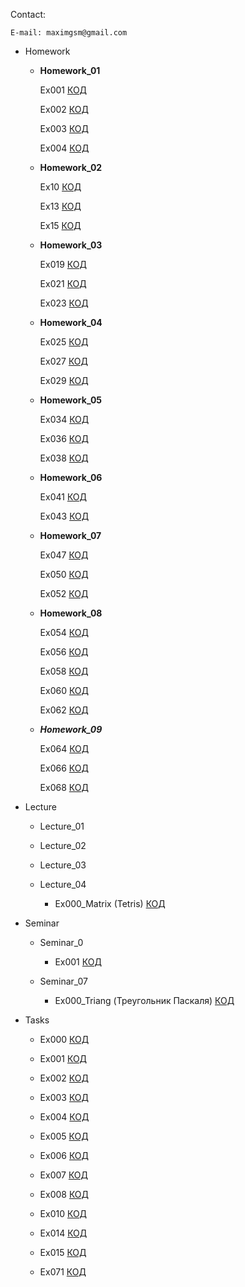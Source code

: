 Contact:

    E-mail: maximgsm@gmail.com

- Homework
    - **Homework_01**
    
        Ex001 [КОД](https://github.com/dvmax1984/Csharp25022023/tree/main/Homework/Homework_01/Ex001)
        
        Ex002 [КОД](https://github.com/dvmax1984/Csharp25022023/tree/main/Homework/Homework_01/Ex002)
        
        Ex003 [КОД](https://github.com/dvmax1984/Csharp25022023/tree/main/Homework/Homework_01/Ex003)
        
        Ex004 [КОД](https://github.com/dvmax1984/Csharp25022023/tree/main/Homework/Homework_01/Ex004)

    - **Homework_02**

        Ex10 [КОД](/Homework/Homework_02/Ex10/Program.cs)
        
        Ex13 [КОД](/Homework/Homework_02/Ex13/Program.cs)
        
        Ex15 [КОД](/Homework/Homework_02/Ex15/Program.cs)

    - **Homework_03**

        Ex019 [КОД](/Homework/Homework_03/Ex019/Program.cs)
        
        Ex021 [КОД](/Homework/Homework_03/Ex021/Program.cs)
        
        Ex023 [КОД](/Homework/Homework_03/Ex023/Program.cs)
        
    - **Homework_04**

        Ex025 [КОД](/Homework/Homework_04/Ex025/Program.cs)
        
        Ex027 [КОД](/Homework/Homework_04/Ex027/Program.cs)
        
        Ex029 [КОД](/Homework/Homework_04/Ex029/Program.cs)

    - **Homework_05**

        Ex034 [КОД](/Homework/Homework_05/Ex034/Program.cs)
        
        Ex036 [КОД](/Homework/Homework_05/Ex036/Program.cs)
        
        Ex038 [КОД](/Homework/Homework_05/Ex038/Program.cs)
        
    - **Homework_06**

        Ex041 [КОД](/Homework/Homework_06/Ex041/Program.cs)
        
        Ex043 [КОД](/Homework/Homework_06/Ex043/Program.cs)

    - **Homework_07**

        Ex047 [КОД](/Homework/Homework_07/Ex047/Program.cs)

        Ex050 [КОД](/Homework/Homework_07/Ex050/Program.cs)

        Ex052 [КОД](/Homework/Homework_07/Ex052/Program.cs)

    - **Homework_08**

        Ex054 [КОД](/Homework/Homework_08/Ex054/Program.cs)

        Ex056 [КОД](/Homework/Homework_08/Ex056/Program.cs)

        Ex058 [КОД](/Homework/Homework_08/Ex058/Program.cs)

        Ex060 [КОД](/Homework/Homework_08/Ex060/Program.cs)

        Ex062 [КОД](/Homework/Homework_08/Ex062/Program.cs)

    - ***Homework_09***

        Ex064 [КОД](/Homework/Homework_09/Ex064/Program.cs)

        Ex066 [КОД](/Homework/Homework_09/Ex066/Program.cs)

        Ex068 [КОД](/Homework/Homework_09/Ex068/Program.cs)
        
- Lecture
    - Lecture_01
    - Lecture_02
    - Lecture_03
    - Lecture_04

        - Ex000_Matrix (Tetris) [КОД](/Lecture/Lecture_04/Ex000_Matrix/Program.cs)

- Seminar
    - Seminar_0
        - Ex001 [КОД](sdsd)

    - Seminar_07
        - Ex000_Triang (Треугольник Паскаля) [КОД](/Seminar/Seminar_07/Ex001_Triang_Pascla_2/Program.cs)

- Tasks
    - Ex000 [КОД](https://github.com/dvmax1984/Csharp25022023/tree/main/Tasks/Ex000/Program.cs)
    - Ex001 [КОД](https://github.com/dvmax1984/Csharp25022023/tree/main/Tasks/Ex001/Program.cs)
    - Ex002 [КОД](https://github.com/dvmax1984/Csharp25022023/tree/main/Tasks/Ex002/Program.cs)
    - Ex003 [КОД](https://github.com/dvmax1984/Csharp25022023/tree/main/Tasks/Ex003/Program.cs)
    - Ex004 [КОД](https://github.com/dvmax1984/Csharp25022023/tree/main/Tasks/Ex004_max/Program.cs)
    - Ex005 [КОД](https://github.com/dvmax1984/Csharp25022023/tree/main/Tasks/Ex005_func/Program.cs)
    - Ex006 [КОД](/Tasks/Ex006/Program.cs)
    - Ex007 [КОД](/Tasks/Ex007/Program.cs)
    - Ex008 [КОД](/Tasks/Ex008/Program.cs)
    - Ex010 [КОД](/Homework/Homework_02/Ex10/Program.cs)
    - Ex014 [КОД](/Homework/Homework_02/Ex13/Program.cs)
    - Ex015 [КОД](/Tasks/Ex015_7-23/Program.cs)

    - Ex071 [КОД](/Tasks/Ex071/Program.cs)
